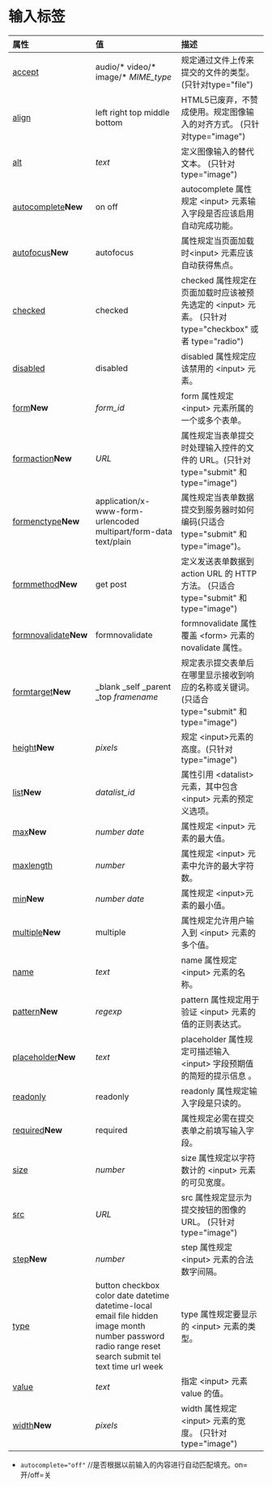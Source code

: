 # 输入标签

| 属性                                                         | 值                                                           | 描述                                                         |
| :----------------------------------------------------------- | :----------------------------------------------------------- | :----------------------------------------------------------- |
| [accept](https://www.runoob.com/tags/att-input-accept.html)  | audio/* video/* image/* *MIME_type*                          | 规定通过文件上传来提交的文件的类型。 (只针对type="file")     |
| [align](https://www.runoob.com/tags/att-input-align.html)    | left right top middle bottom                                 | HTML5已废弃，不赞成使用。规定图像输入的对齐方式。 (只针对type="image") |
| [alt](https://www.runoob.com/tags/att-input-alt.html)        | *text*                                                       | 定义图像输入的替代文本。 (只针对type="image")                |
| [autocomplete](https://www.runoob.com/tags/att-input-autocomplete.html)**New** | on off                                                       | autocomplete 属性规定 \<input> 元素输入字段是否应该启用自动完成功能。 |
| [autofocus](https://www.runoob.com/tags/att-input-autofocus.html)**New** | autofocus                                                    | 属性规定当页面加载时\<input> 元素应该自动获得焦点。          |
| [checked](https://www.runoob.com/tags/att-input-checked.html) | checked                                                      | checked 属性规定在页面加载时应该被预先选定的 \<input> 元素。 (只针对 type="checkbox" 或者 type="radio") |
| [disabled](https://www.runoob.com/tags/att-input-disabled.html) | disabled                                                     | disabled 属性规定应该禁用的 \<input> 元素。                  |
| [form](https://www.runoob.com/tags/att-input-form.html)**New** | *form_id*                                                    | form 属性规定 \<input> 元素所属的一个或多个表单。            |
| [formaction](https://www.runoob.com/tags/att-input-formaction.html)**New** | *URL*                                                        | 属性规定当表单提交时处理输入控件的文件的 URL。(只针对 type="submit" 和 type="image") |
| [formenctype](https://www.runoob.com/tags/att-input-formenctype.html)**New** | application/x-www-form-urlencoded multipart/form-data text/plain | 属性规定当表单数据提交到服务器时如何编码(只适合 type="submit" 和 type="image")。 |
| [formmethod](https://www.runoob.com/tags/att-input-formmethod.html)**New** | get post                                                     | 定义发送表单数据到 action URL 的 HTTP 方法。 (只适合 type="submit" 和 type="image") |
| [formnovalidate](https://www.runoob.com/tags/att-input-formnovalidate.html)**New** | formnovalidate                                               | formnovalidate 属性覆盖 \<form> 元素的 novalidate 属性。     |
| [formtarget](https://www.runoob.com/tags/att-input-formtarget.html)**New** | _blank _self _parent _top *framename*                        | 规定表示提交表单后在哪里显示接收到响应的名称或关键词。(只适合 type="submit" 和 type="image") |
| [height](https://www.runoob.com/tags/att-input-height.html)**New** | *pixels*                                                     | 规定 \<input>元素的高度。(只针对type="image")                |
| [list](https://www.runoob.com/tags/att-input-list.html)**New** | *datalist_id*                                                | 属性引用 \<datalist> 元素，其中包含 \<input> 元素的预定义选项。 |
| [max](https://www.runoob.com/tags/att-input-max.html)**New** | *number date*                                                | 属性规定 \<input> 元素的最大值。                             |
| [maxlength](https://www.runoob.com/tags/att-input-maxlength.html) | *number*                                                     | 属性规定 \<input> 元素中允许的最大字符数。                   |
| [min](https://www.runoob.com/tags/att-input-min.html)**New** | *number date*                                                | 属性规定 \<input>元素的最小值。                              |
| [multiple](https://www.runoob.com/tags/att-input-multiple.html)**New** | multiple                                                     | 属性规定允许用户输入到 \<input> 元素的多个值。               |
| [name](https://www.runoob.com/tags/att-input-name.html)      | *text*                                                       | name 属性规定 \<input> 元素的名称。                          |
| [pattern](https://www.runoob.com/tags/att-input-pattern.html)**New** | *regexp*                                                     | pattern 属性规定用于验证 \<input> 元素的值的正则表达式。     |
| [placeholder](https://www.runoob.com/tags/att-input-placeholder.html)**New** | *text*                                                       | placeholder 属性规定可描述输入 \<input> 字段预期值的简短的提示信息 。 |
| [readonly](https://www.runoob.com/tags/att-input-readonly.html) | readonly                                                     | readonly 属性规定输入字段是只读的。                          |
| [required](https://www.runoob.com/tags/att-input-required.html)**New** | required                                                     | 属性规定必需在提交表单之前填写输入字段。                     |
| [size](https://www.runoob.com/tags/att-input-size.html)      | *number*                                                     | size 属性规定以字符数计的 \<input> 元素的可见宽度。          |
| [src](https://www.runoob.com/tags/att-input-src.html)        | *URL*                                                        | src 属性规定显示为提交按钮的图像的 URL。 (只针对 type="image") |
| [step](https://www.runoob.com/tags/att-input-step.html)**New** | *number*                                                     | step 属性规定 \<input> 元素的合法数字间隔。                  |
| [type](https://www.runoob.com/tags/att-input-type.html)      | button checkbox color date datetime datetime-local email file hidden image month number password radio range reset search submit tel text time url week | type 属性规定要显示的 \<input> 元素的类型。                  |
| [value](https://www.runoob.com/tags/att-input-value.html)    | *text*                                                       | 指定 \<input> 元素 value 的值。                              |
| [width](https://www.runoob.com/tags/att-input-width.html)**New** | *pixels*                                                     | width 属性规定 \<input> 元素的宽度。 (只针对type="image")    |

- `autocomplete="off"` //是否根据以前输入的内容进行自动匹配填充。on=开/off=关

